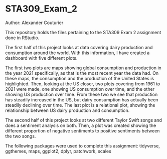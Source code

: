 # STA309_Exam_2
Author: Alexander Couturier

This repository holds the files pertaining to the STA309 Exam 2 assignment done in RStudio.

The first half of this project looks at data covering dairy production and consumption around the world. With this information, I have created a dashboard with five different plots.

The first two plots are maps showing global consumption and production in the year 2021 specifically, as that is the most recent year the data had. On these maps, the consumption and the production of the United States is highlighted. Then, looking at the US closer, two plots covering from 1961 to 2021 were made, one showing US consumption over time, and the other showing US production over time. From these two we see that production has steadily increased in the US, but dairy consumption has actually been steadily declining over time. The last plot is a relational plot, showing the relationship between US dairy production and consumption.

The second half of this project looks at two different Taylor Swift songs and does a sentiment analysis on both. Then, a plot was created showing the different proportion of negative sentiments to positive sentiments between the two songs. 

The following packages were used to complete this assignment:
tidyverse, ggthemes, maps, ggplot2, dplyr, patchwork, scales

